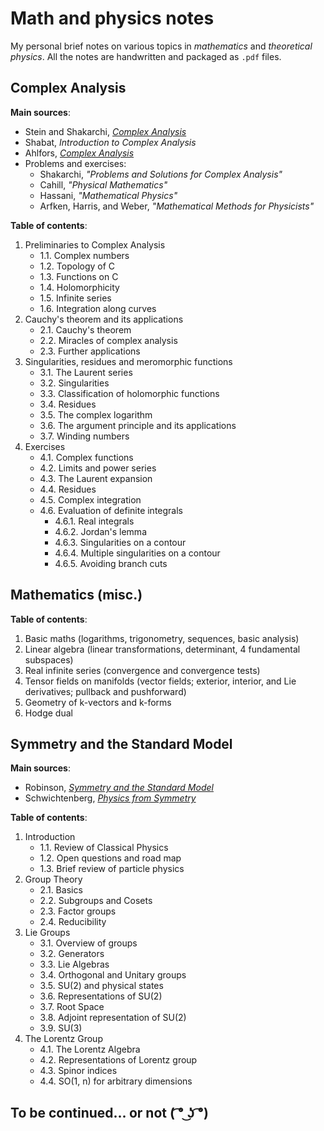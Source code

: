 # Math and physics notes

My personal brief notes on various topics in *mathematics* and *theoretical physics*. All the notes are handwritten and packaged as `.pdf` files.


## Complex Analysis

**Main sources**:

- Stein and Shakarchi, [*Complex Analysis*](https://www.amazon.com/Complex-Analysis-Elias-M-Stein-ebook/dp/B007K1BYD4)
- Shabat, *Introduction to Complex Analysis*
- Ahlfors, [*Complex Analysis*](https://www.amazon.com/Complex-Analysis-Lars-Ahlfors/dp/0070006571)
- Problems and exercises:
    - Shakarchi, *"Problems and Solutions for Complex Analysis"*
    - Cahill, *"Physical Mathematics"*
    - Hassani, *"Mathematical Physics"*
    - Arfken, Harris, and Weber, *"Mathematical Methods for Physicists"*

**Table of contents**:

1. Preliminaries to Complex Analysis
    - 1.1. Complex numbers
    - 1.2. Topology of C
    - 1.3. Functions on C
    - 1.4. Holomorphicity
    - 1.5. Infinite series
    - 1.6. Integration along curves
2. Cauchy's theorem and its applications
    - 2.1. Cauchy's theorem
    - 2.2. Miracles of complex analysis
    - 2.3. Further applications
3. Singularities, residues and meromorphic functions
    - 3.1. The Laurent series
    - 3.2. Singularities
    - 3.3. Classification of holomorphic functions
    - 3.4. Residues
    - 3.5. The complex logarithm
    - 3.6. The argument principle and its applications
    - 3.7. Winding numbers
4. Exercises
    - 4.1. Complex functions
    - 4.2. Limits and power series
    - 4.3. The Laurent expansion
    - 4.4. Residues
    - 4.5. Complex integration
    - 4.6. Evaluation of definite integrals
        - 4.6.1. Real integrals
        - 4.6.2. Jordan's lemma
        - 4.6.3. Singularities on a contour
        - 4.6.4. Multiple singularities on a contour
        - 4.6.5. Avoiding branch cuts


## Mathematics (misc.)

**Table of contents**:

1. Basic maths (logarithms, trigonometry, sequences, basic analysis)
2. Linear algebra (linear transformations, determinant, 4 fundamental subspaces)
3. Real infinite series (convergence and convergence tests)
4. Tensor fields on manifolds (vector fields; exterior, interior, and Lie derivatives; pullback and pushforward)
5. Geometry of k-vectors and k-forms
6. Hodge dual


## Symmetry and the Standard Model

**Main sources**:

- Robinson, [*Symmetry and the Standard Model*](https://www.amazon.com/Symmetry-Standard-Model-Mathematics-Particle/dp/1441982663)
- Schwichtenberg, [*Physics from Symmetry*](https://www.amazon.com/Physics-Symmetry-Undergraduate-Lecture-Notes/dp/3319666304)

**Table of contents**:

1. Introduction
    - 1.1. Review of Classical Physics
    - 1.2. Open questions and road map
    - 1.3. Brief review of particle physics
2. Group Theory
    - 2.1. Basics
    - 2.2. Subgroups and Cosets
    - 2.3. Factor groups
    - 2.4. Reducibility
3. Lie Groups
    - 3.1. Overview of groups
    - 3.2. Generators
    - 3.3. Lie Algebras
    - 3.4. Orthogonal and Unitary groups
    - 3.5. SU(2) and physical states
    - 3.6. Representations of SU(2)
    - 3.7. Root Space
    - 3.8. Adjoint representation of SU(2)
    - 3.9. SU(3)
4. The Lorentz Group
    - 4.1. The Lorentz Algebra
    - 4.2. Representations of Lorentz group
    - 4.3. Spinor indices
    - 4.4. SO(1, n) for arbitrary dimensions


## To be continued... or not ( ͡° ͜ʖ ͡°)

